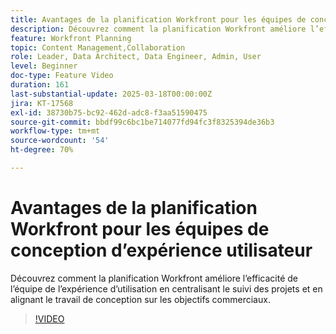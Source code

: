 ```yaml
---
title: Avantages de la planification Workfront pour les équipes de conception d’expérience utilisateur
description: Découvrez comment la planification Workfront améliore l’efficacité de l’équipe de l’expérience d’utilisation en centralisant le suivi des projets et en alignant le travail de conception sur les objectifs commerciaux.
feature: Workfront Planning
topic: Content Management,Collaboration
role: Leader, Data Architect, Data Engineer, Admin, User
level: Beginner
doc-type: Feature Video
duration: 161
last-substantial-update: 2025-03-18T00:00:00Z
jira: KT-17568
exl-id: 38730b75-bc92-462d-adc8-f3aa51590475
source-git-commit: bbdf99c6bc1be714077fd94fc3f8325394de36b3
workflow-type: tm+mt
source-wordcount: '54'
ht-degree: 70%

---
```


# Avantages de la planification Workfront pour les équipes de conception d’expérience utilisateur

Découvrez comment la planification Workfront améliore l’efficacité de l’équipe de l’expérience d’utilisation en centralisant le suivi des projets et en alignant le travail de conception sur les objectifs commerciaux.

>[!VIDEO](https://video.tv.adobe.com/v/3452180/?learn=on&enablevpops=1)
